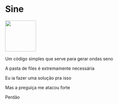 # Sine
<img
  src="/files/icon.ico"
  style="display: inline-block; margin: 1 auto"
  width = 100> 
  
Um código simples que serve para gerar ondas seno
 
A pasta de files é extremamente necessária

Eu ia fazer uma solução pra isso 

Mas a preguiça me atacou forte

Perdão
